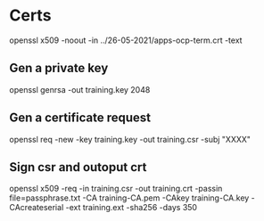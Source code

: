 # Certs

openssl x509 -noout -in ../26-05-2021/apps-ocp-term.crt -text 
## Gen a private key
openssl genrsa -out training.key 2048
## Gen a certificate request
openssl req -new -key training.key -out training.csr -subj "XXXX"
## Sign csr and outoput crt
openssl x509 -req -in training.csr -out training.crt -passin file=passphrase.txt -CA training-CA.pem -CAkey training-CA.key -CAcreateserial -ext training.ext -sha256 -days 350

 
